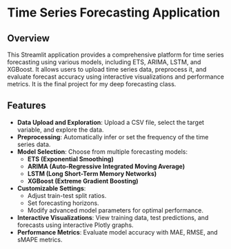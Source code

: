# Time Series Forecasting Application

## Overview
This Streamlit application provides a comprehensive platform for time series forecasting using various models, including ETS, ARIMA, LSTM, and XGBoost. It allows users to upload time series data, preprocess it, and evaluate forecast accuracy using interactive visualizations and performance metrics. It is the final project for my deep forecasting class.

## Features
- **Data Upload and Exploration**: Upload a CSV file, select the target variable, and explore the data.
- **Preprocessing**: Automatically infer or set the frequency of the time series data.
- **Model Selection**: Choose from multiple forecasting models:
  - **ETS (Exponential Smoothing)**
  - **ARIMA (Auto-Regressive Integrated Moving Average)**
  - **LSTM (Long Short-Term Memory Networks)**
  - **XGBoost (Extreme Gradient Boosting)**
- **Customizable Settings**:
  - Adjust train-test split ratios.
  - Set forecasting horizons.
  - Modify advanced model parameters for optimal performance.
- **Interactive Visualizations**: View training data, test predictions, and forecasts using interactive Plotly graphs.
- **Performance Metrics**: Evaluate model accuracy with MAE, RMSE, and sMAPE metrics.
